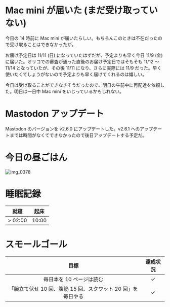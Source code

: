 # Mac mini が届いた (まだ受け取っていない)
今日の 14 時前に Mac mini が届いたらしい。もちろんこのときは不在だったので受け取ることはできなかったが。

お届け予定日は 11/11 (日) になっていたはずだが、予定よりも早く今日 11/9 (金) に届いた。オリコでの審査が通った直後のお届け予定日ではそもそも 11/12 〜 11/14 となっていたが、その後 11/11 になり、さらに実際には 11/9 だった。早く使いたくてしょうがないので予定よりも早く届けてくれるのは嬉しい。

今日は受け取ることができなさそうだったので、明日の午前中に再配達を依頼した。明日は一日中 Mac mini をいじっているかもしれない。

# Mastodon アップデート
Mastodon のバージョンを v2.6.0 にアップデートした。v2.6.1 へのアップデートまでは時間がなくてできなかったので後日アップデートする予定だ。

# 今日の昼ごはん
![img_0378](/images/2018/11/img_0378.jpg)

# 睡眠記録
| 就寝 | 起床 |
|:---:|:---:|
| > 02:00 | 10:00 |

# スモールゴール
| 目標 | 達成状況 |
|:---:|:---:|
| 毎日本を 10 ページは読む | ✓ |
| 「腕立て伏せ 10 回、腹筋 15 回、スクワット 20 回」を毎日やる | ✓ |
